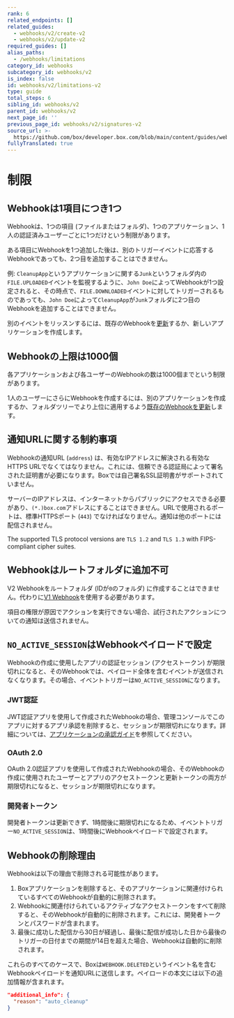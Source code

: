 ```yaml
---
rank: 6
related_endpoints: []
related_guides:
  - webhooks/v2/create-v2
  - webhooks/v2/update-v2
required_guides: []
alias_paths:
  - /webhooks/limitations
category_id: webhooks
subcategory_id: webhooks/v2
is_index: false
id: webhooks/v2/limitations-v2
type: guide
total_steps: 6
sibling_id: webhooks/v2
parent_id: webhooks/v2
next_page_id: ''
previous_page_id: webhooks/v2/signatures-v2
source_url: >-
  https://github.com/box/developer.box.com/blob/main/content/guides/webhooks/v2/limitations-v2.md
fullyTranslated: true
---
```

# 制限

## Webhookは1項目につき1つ

Webhookは、1つの項目 (ファイルまたはフォルダ)、1つのアプリケーション、1人の認証済みユーザーごとに1つだけという制限があります。

ある項目にWebhookを1つ追加した後は、別のトリガーイベントに応答するWebhookであっても、2つ目を追加することはできません。

例: `CleanupApp`というアプリケーションに関する`Junk`というフォルダ内の`FILE.UPLOADED`イベントを監視するように、`John Doe`によってWebhookが1つ設定されると、その時点で、`FILE.DOWNLOADED`イベントに対してトリガーされるものであっても、`John Doe`によって`CleanupApp`が`Junk`フォルダに2つ目のWebhookを追加することはできません。

別のイベントをリッスンするには、既存のWebhookを[更新][update]するか、新しいアプリケーションを作成します。

## Webhookの上限は1000個

各アプリケーションおよび各ユーザーのWebhookの数は1000個までという制限があります。

1人のユーザーにさらにWebhookを作成するには、別のアプリケーションを作成するか、フォルダツリーでより上位に適用するよう[既存のWebhookを更新][update]します。

## 通知URLに関する制約事項

Webhookの通知URL (`address`) は、有効なIPアドレスに解決される有効なHTTPS URLでなくてはなりません。これには、信頼できる認証局によって署名された証明書が必要になります。Boxでは自己署名SSL証明書がサポートされていません。

サーバーのIPアドレスは、インターネットからパブリックにアクセスできる必要があり、`(*.)box.com`アドレスにすることはできません。URLで使用されるポートは、標準HTTPSポート (`443`) でなければなりません。通知は他のポートには配信されません。

The supported TLS protocol versions are `TLS 1.2` and `TLS 1.3` with FIPS-compliant cipher suites.

## Webhookはルートフォルダに追加不可

V2 Webhookをルートフォルダ (IDが`0`のフォルダ) に作成することはできません。代わりに[V1 Webhook][v1]を使用する必要があります。

<Message type="notice">

項目の権限が原因でアクションを実行できない場合、試行されたアクションについての通知は送信されません。

</Message>

## `NO_ACTIVE_SESSION`はWebhookペイロードで設定

Webhookの作成に使用したアプリの認証セッション (アクセストークン) が期限切れになると、そのWebhookでは、ペイロード全体を含むイベントが送信されなくなります。その場合、イベントトリガーは`NO_ACTIVE_SESSION`になります。

### JWT認証

JWT認証アプリを使用して作成されたWebhookの場合、管理コンソールでこのアプリに対するアプリ承認を削除すると、セッションが期限切れになります。詳細については、[アプリケーションの承認ガイド][app authorization]を参照してください。

### OAuth 2.0

OAuth 2.0認証アプリを使用して作成されたWebhookの場合、そのWebhookの作成に使用されたユーザーとアプリのアクセストークンと更新トークンの両方が期限切れになると、セッションが期限切れになります。

### 開発者トークン

開発者トークンは更新できず、1時間後に期限切れになるため、イベントトリガー`NO_ACTIVE_SESSION`は、1時間後にWebhookペイロードで設定されます。

## Webhookの削除理由

Webhookは以下の理由で削除される可能性があります。

1. Boxアプリケーションを削除すると、そのアプリケーションに関連付けられているすべてのWebhookが自動的に削除されます。
2. Webhookに関連付けられているアクティブなアクセストークンをすべて削除すると、そのWebhookが自動的に削除されます。これには、開発者トークンとパスワードが含まれます。
3. 最後に成功した配信から30日が経過し、最後に配信が成功した日から最後のトリガーの日付までの期間が14日を超えた場合、Webhookは自動的に削除されます。

これらのすべてのケースで、Boxは`WEBHOOK.DELETED`というイベント名を含むWebhookペイロードを通知URLに送信します。ペイロードの本文には以下の追加情報が含まれます。

```json
"additional_info": {
  "reason": "auto_cleanup"
}

```

[v1]: g://webhooks/v1

[update]: g://webhooks/v2/update-v2

[app authorization]: https://support.box.com/hc/en-us/articles/360043697014-Authorizing-Apps-in-the-Box-App-Approval-Process
